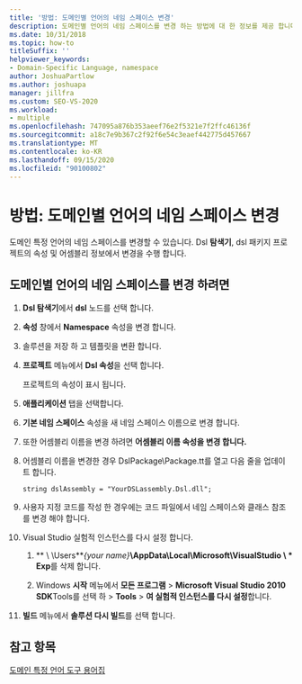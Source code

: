 ```yaml
---
title: '방법: 도메인별 언어의 네임 스페이스 변경'
description: 도메인별 언어의 네임 스페이스를 변경 하는 방법에 대 한 정보를 제공 합니다.
ms.date: 10/31/2018
ms.topic: how-to
titleSuffix: ''
helpviewer_keywords:
- Domain-Specific Language, namespace
author: JoshuaPartlow
ms.author: joshuapa
manager: jillfra
ms.custom: SEO-VS-2020
ms.workload:
- multiple
ms.openlocfilehash: 747095a876b353aeef76e2f5321e7f2ffc46136f
ms.sourcegitcommit: a18c7e9b367c2f92f6e54c3eaef442775d457667
ms.translationtype: MT
ms.contentlocale: ko-KR
ms.lasthandoff: 09/15/2020
ms.locfileid: "90100802"
---
```

# <a name="how-to-change-the-namespace-of-a-domain-specific-language"></a>방법: 도메인별 언어의 네임 스페이스 변경

도메인 특정 언어의 네임 스페이스를 변경할 수 있습니다. Dsl **탐색기**, dsl 패키지 프로젝트의 속성 및 어셈블리 정보에서 변경을 수행 합니다.

## <a name="to-change-the-namespace-of-a-domain-specific-language"></a>도메인별 언어의 네임 스페이스를 변경 하려면

1. **Dsl 탐색기**에서 **dsl** 노드를 선택 합니다.

2. **속성** 창에서 **Namespace** 속성을 변경 합니다.

3. 솔루션을 저장 하 고 템플릿을 변환 합니다.

4. **프로젝트** 메뉴에서 **Dsl 속성**을 선택 합니다.

   프로젝트의 속성이 표시 됩니다.

5. **애플리케이션** 탭을 선택합니다.

6. **기본 네임 스페이스** 속성을 새 네임 스페이스 이름으로 변경 합니다.

7. 또한 어셈블리 이름을 변경 하려면 **어셈블리 이름 속성을 변경 합니다.**

8. 어셈블리 이름을 변경한 경우 DslPackage\Package.tt를 열고 다음 줄을 업데이트 합니다.

   `string dslAssembly = "YourDSLassembly.Dsl.dll";`

9. 사용자 지정 코드를 작성 한 경우에는 코드 파일에서 네임 스페이스와 클래스 참조를 변경 해야 합니다.

10. Visual Studio 실험적 인스턴스를 다시 설정 합니다.

    1. ** \\ \Users**_{your name}_**\AppData\Local\Microsoft\VisualStudio \\ \* Exp**를 삭제 합니다.

    2. Windows **시작** 메뉴에서 **모든 프로그램**  >  **Microsoft Visual Studio 2010 SDK**Tools를 선택 하  >  **Tools**  >  **여 실험적 인스턴스를 다시 설정**합니다.

11. **빌드** 메뉴에서 **솔루션 다시 빌드**를 선택 합니다.

## <a name="see-also"></a>참고 항목

[도메인 특정 언어 도구 용어집](https://msdn.microsoft.com/ca5e84cb-a315-465c-be24-76aa3df276aa)